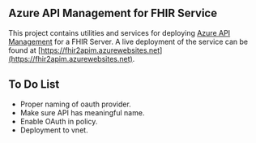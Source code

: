 Azure API Management for FHIR Service
-------------------------------------

This project contains utilities and services for deploying [Azure API Management](https://azure.microsoft.com/en-us/services/api-management/) for a FHIR Server. A live deployment of the service can be found at [https://fhir2apim.azurewebsites.net](https://fhir2apim.azurewebsites.net). 

To Do List
----------
* Proper naming of oauth provider.
* Make sure API has meaningful name.
* Enable OAuth in policy.
* Deployment to vnet.